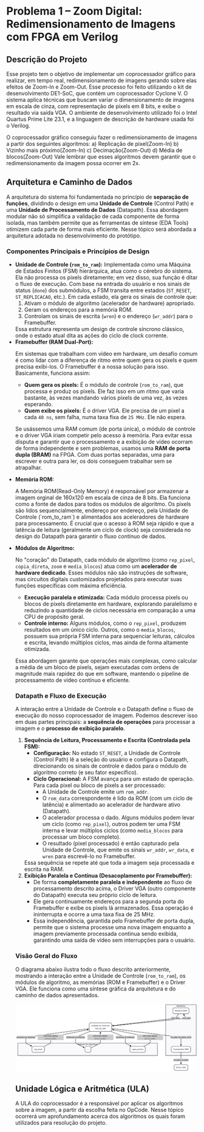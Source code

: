 # Problema 1 – Zoom Digital: Redimensionamento de Imagens com FPGA em Verilog

<h2>Descrição do Projeto</h2>
<p>
Esse projeto tem o objetivo de implementar um coprocessador gráfico para realizar, em tempo real, redimensionamento de imagens gerando sobre elas efeitos de Zoom-In e Zoom-Out. Esse processo foi feito utilizando o kit de desenvolvimento DE1-SoC, que contém um coprocessador Cyclone V. O sistema aplica técnicas que buscam variar o dimensionamento de imagens em escala de cinza, com representação de pixels em 8 bits, e exibe o resultado via saída VGA. O ambiente de desenvolvimento utilizado foi o Intel Quartus Prime Lite 23.1, e a linguagem de descrição de hardware usada foi o Verilog.



O coprocessador gráfico conseguiu fazer o redimensionamento de imagens a partir dos seguintes algoritmos:
a) Replicação de pixel(Zoom-In)
b) Vizinho mais próximo(Zoom-In)
c) Decimação(Zoom-Out)
d) Média de blocos(Zoom-Out)
Vale lembrar que esses algoritmos devem garantir que o redimensionamento da imagem possa ocorrer em 2x.



<h2 id="arquitetura">Arquitetura e Caminho de Dados</h2>

<p>
    A arquitetura do sistema foi fundamentada no princípio de <strong>separação de funções</strong>, dividindo o design em uma <strong>Unidade de Controle</strong> (Control Path) e uma <strong>Unidade de Processamento de Dados</strong> (Datapath). Essa abordagem modular não só simplifica a validação de cada componente de forma isolada, mas também permite que as ferramentas de síntese (EDA Tools) otimizem cada parte de forma mais eficiente. Nesse tópico será abordada a arquitetura adotada no desenvolvimento do protótipo.
</p>

<h3>Componentes Principais e Princípios de Design</h3>
<ul>
    <li>
        <strong>Unidade de Controle (<code>rom_to_ram</code>):</strong> Implementada como uma Máquina de Estados Finitos (FSM) hierárquica, atua como o cérebro do sistema. Ela não processa os pixels diretamente; em vez disso, sua função é ditar o fluxo de execução. Com base na entrada do usuário e nos sinais de status (<code>done</code>) dos submódulos, a FSM transita entre estados (<code>ST_RESET</code>, <code>ST_REPLICACAO</code>, etc.). Em cada estado, ela gera os sinais de controle que:
        <ol>
            <li>Ativam o módulo de algoritmo (acelerador de hardware) apropriado.</li>
            <li>Geram os endereços para a memória ROM.</li>
            <li>Controlam os sinais de escrita (<code>wren</code>) e o endereço (<code>wr_addr</code>) para o Framebuffer.</li>
        </ol>
        Essa estrutura representa um design de controle síncrono clássico, onde o estado atual dita as ações do ciclo de clock corrente.
    </li>
    <li>
        <strong>Framebuffer (RAM Dual-Port):</strong>
  <p>
    Em sistemas que trabalham com vídeo em hardware, um desafio comum é como lidar com a diferença de ritmo entre quem gera os pixels e quem precisa exibi-los. O Framebuffer é a nossa solução para isso. Basicamente, funciona assim:
  </p>
  <ul>
    <li>
      <strong>Quem gera os pixels:</strong> É o módulo de controle (<code>rom_to_ram</code>), que processa e produz os pixels. Ele faz isso em um ritmo que varia bastante, às vezes mandando vários pixels de uma vez, às vezes esperando.
    </li>
    <li>
      <strong>Quem exibe os pixels:</strong> É o driver VGA. Ele precisa de um pixel a cada <code>40&nbsp;ns</code>, sem falha, numa taxa fixa de <code>25&nbsp;MHz</code>. Ele não espera.
    </li>
  </ul>
  <p>
    Se usássemos uma RAM comum (de porta única), o módulo de controle e o driver VGA iriam competir pelo acesso à memória. Para evitar essa disputa e garantir que o processamento e a exibição de vídeo ocorram de forma independente e sem problemas, usamos uma <strong>RAM de porta dupla (BRAM)</strong> na FPGA. Com duas portas separadas, uma para escrever e outra para ler, os dois conseguem trabalhar sem se atrapalhar.
  </p>
</li>
<li>
 <strong>Memória ROM:</strong>
 <p> A Memória ROM(Read-Only Memory) é responsável por armazenar a imagem orginal de 160x120 em escala de cinza de 8 bits. Ela funciona como a fonte de dados para todos os módulos de algoritmo. Os pixels são lidos sequencialmente, endereço por endereço, pela Unidade de Controle (`rom_to_ram`) e alimentados aos aceleradores de hardware para processamento. É crucial que o acesso à ROM seja rápido e que a latência de leitura (geralmente um ciclo de clock) seja considerada no design do Datapath para garantir o fluxo contínuo de dados.
</li>   </p>


 <li>
  <strong>Módulos de Algoritmo:</strong>
  <p>
    No "coração" do Datapath, cada módulo de algoritmo (como <code>rep_pixel</code>, <code>copia_direta</code>, <code>zoom</code> e <code>media_blocos</code>) atua como um <strong>acelerador de hardware dedicado</strong>. Esses módulos não são instruções de software, mas circuitos digitais customizados projetados para executar suas funções específicas com máxima eficiência.
  </p>
  <ul>
    <li>
      <strong>Execução paralela e otimizada:</strong> Cada módulo processa pixels ou blocos de pixels diretamente em hardware, explorando paralelismo e reduzindo a quantidade de ciclos necessária em comparação a uma CPU de propósito geral.
    </li>
    <li>
      <strong>Controle interno:</strong> Alguns módulos, como o <code>rep_pixel</code>, produzem resultados em um único ciclo. Outros, como o <code>media_blocos</code>, possuem sua própria FSM interna para sequenciar leituras, cálculos e escrita, levando múltiplos ciclos, mas ainda de forma altamente otimizada.
    </li>
  </ul>
  <p>
    Essa abordagem garante que operações mais complexas, como calcular a média de um bloco de pixels, sejam executadas com ordens de magnitude mais rapidez do que em software, mantendo o pipeline de processamento de vídeo contínuo e eficiente.
  </p>
</li>


<h3>Datapath e Fluxo de Execução</h3>
<p>
A interação entre a Unidade de Controle e o Datapath define o fluxo de execução do nosso coprocessador de imagem. Podemos descrever isso em duas partes principais: a <strong>sequência de operações</strong> para processar a imagem e o <strong>processo de exibição paralelo</strong>.
</p>
<ol>
<li>
<strong>Sequência de Leitura, Processamento e Escrita (Controlada pela FSM):</strong>
<ul>
<li><strong>Configuração:</strong> No estado <code>ST_RESET</code>, a Unidade de Controle (Control Path) lê a seleção do usuário e configura o Datapath, direcionando os sinais de controle e dados para o módulo de algoritmo correto (e seu fator específico).</li>
<li><strong>Ciclo Operacional:</strong> A FSM avança para um estado de operação. Para cada pixel ou bloco de pixels a ser processado:
<ul>
<li>A Unidade de Controle emite um <code>rom_addr</code>.</li>
<li>O <code>rom_data</code> correspondente é lido da ROM (com um ciclo de latência) e alimentado ao acelerador de hardware ativo (Datapath).</li>
<li>O acelerador processa o dado. Alguns módulos podem levar um ciclo (como <code>rep_pixel</code>), outros podem ter uma FSM interna e levar múltiplos ciclos (como <code>media_blocos</code> para processar um bloco completo).</li>
<li>O resultado (pixel processado) é então capturado pela Unidade de Controle, que emite os sinais <code>wr_addr</code>, <code>wr_data</code>, e <code>wren</code> para escrevê-lo no Framebuffer.</li>
</ul>
</li>
</ul>
Essa sequência se repete até que toda a imagem seja processada e escrita na RAM.
</li>
<li>
<strong>Exibição Paralela e Contínua (Desacoplamento por Framebuffer):</strong>
<ul>
<li>De forma <strong>completamente paralela e independente</strong> ao fluxo de processamento descrito acima, o Driver VGA (outro componente do Datapath) executa seu próprio ciclo de leitura.</li>
<li>Ele gera continuamente endereços para a segunda porta do Framebuffer e exibe os pixels lá armazenados. Essa operação é ininterrupta e ocorre a uma taxa fixa de 25 MHz.</li>
<li>Essa independência, garantida pelo Framebuffer de porta dupla, permite que o sistema processe uma nova imagem enquanto a imagem previamente processada continua sendo exibida,  garantindo uma saída de vídeo sem interrupções para o usuário.</li>
</ul>
</li>
</ol>

<h3>Visão Geral do Fluxo</h3>
<p>
O diagrama abaixo ilustra todo o fluxo descrito anteriormente, mostrando a interação entre a Unidade de Controle (<code>rom_to_ram</code>), os módulos de algoritmo, as memórias (ROM e Framebuffer) e o Driver VGA. Ele funciona como uma síntese gráfica da arquitetura e do caminho de dados apresentados.
</p>

  ![Diagrama da Arquitetura Geral](diagramas/arquiteturageral.png)





<div>
  <h2 id="ula">Unidade Lógica e Aritmética (ULA)</h2>
  <p>
    A ULA do coprocessador é a responsável por aplicar os algoritmos sobre a imagem, a partir da escolha feita no OpCode. Nesse tópico ocorrerá um aprofundamento acerca dos algoritmos os quais foram utilizados para resolução do projeto. 
  </p>

